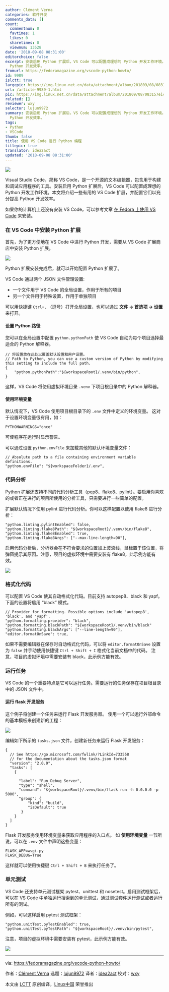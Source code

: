 ```yaml
---
author: Clément Verna
categories: 软件开发
comments_data: []
count:
  commentnum: 0
  favtimes: 1
  likes: 0
  sharetimes: 0
  viewnum: 13528
date: '2018-09-08 08:31:00'
editorchoice: false
excerpt: 安装启用 Python 扩展后，VS Code 可以配置成理想的 Python 开发工作环境。本文将介绍一些有用的 VS Code 扩展，并配置它们以充分提高
  Python 开发效率。
fromurl: https://fedoramagazine.org/vscode-python-howto/
id: 9989
islctt: true
largepic: https://img.linux.net.cn/data/attachment/album/201809/08/083157eicjayyyy1a85q85.jpg
url: /article-9989-1.html
pic: https://img.linux.net.cn/data/attachment/album/201809/08/083157eicjayyyy1a85q85.jpg.thumb.jpg
related: []
reviewer: wxy
selector: lujun9972
summary: 安装启用 Python 扩展后，VS Code 可以配置成理想的 Python 开发工作环境。本文将介绍一些有用的 VS Code 扩展，并配置它们以充分提高
  Python 开发效率。
tags:
- Python
- VSCode
thumb: false
title: 使用 VS Code 进行 Python 编程
titlepic: true
translator: idea2act
updated: '2018-09-08 08:31:00'
---
```


![](/data/attachment/album/201809/08/083157eicjayyyy1a85q85.jpg)


Visual Studio Code，简称 VS Code，是一个开源的文本编辑器，包含用于构建和调试应用程序的工具。安装启用 Python 扩展后，VS Code 可以配置成理想的 Python 开发工作环境。本文将介绍一些有用的 VS Code 扩展，并配置它们以充分提高 Python 开发效率。


如果你的计算机上还没有安装 VS Code，可以参考文章 [在 Fedora 上使用 VS Code](https://fedoramagazine.org/using-visual-studio-code-fedora/) 来安装。


### 在 VS Code 中安装 Python 扩展


首先，为了更方便地在 VS Code 中进行 Python 开发，需要从 VS Code 扩展商店中安装 Python 扩展。


![](/data/attachment/album/201809/08/083158y9jgv3i2aghav5vz.gif)


Python 扩展安装完成后，就可以开始配置 Python 扩展了。


VS Code 通过两个 JSON 文件管理设置:


* 一个文件用于 VS Code 的全局设置，作用于所有的项目
* 另一个文件用于特殊设置，作用于单独项目


可以用快捷键 `Ctrl+,` （逗号）打开全局设置，也可以通过 **文件 -> 首选项 -> 设置** 来打开。


#### 设置 Python 路径


您可以在全局设置中配置 `python.pythonPath` 使 VS Code 自动为每个项目选择最适合的 Python 解释器。



```
// 将设置放在此处以覆盖默认设置和用户设置。
// Path to Python, you can use a custom version of Python by modifying this setting to include the full path.
{
    "python.pythonPath":"${workspaceRoot}/.venv/bin/python",
}
```

这样，VS Code 将使用虚拟环境目录 `.venv` 下项目根目录中的 Python 解释器。


#### 使用环境变量


默认情况下，VS Code 使用项目根目录下的 `.env` 文件中定义的环境变量。 这对于设置环境变量很有用，如：



```
PYTHONWARNINGS="once"
```

可使程序在运行时显示警告。


可以通过设置 `python.envFile` 来加载其他的默认环境变量文件：



```
// Absolute path to a file containing environment variable definitions.
"python.envFile": "${workspaceFolder}/.env",
```

### 代码分析


Python 扩展还支持不同的代码分析工具（pep8、flake8、pylint）。要启用你喜欢的或者正在进行的项目所使用的分析工具，只需要进行一些简单的配置。


扩展默认情况下使用 pylint 进行代码分析。你可以这样配置以使用 flake8 进行分析：



```
"python.linting.pylintEnabled": false,
"python.linting.flake8Path": "${workspaceRoot}/.venv/bin/flake8",
"python.linting.flake8Enabled": true,
"python.linting.flake8Args": ["--max-line-length=90"],
```

启用代码分析后，分析器会在不符合要求的位置加上波浪线，鼠标置于该位置，将弹窗提示其原因。注意，项目的虚拟环境中需要安装有 flake8，此示例方能有效。


![](/data/attachment/album/201809/08/083159kqn1le2220agsdhy.gif)


### 格式化代码


可以配置 VS Code 使其自动格式化代码。目前支持 autopep8、black 和 yapf。下面的设置将启用 “black” 模式。



```
// Provider for formatting. Possible options include 'autopep8', 'black', and 'yapf'.
"python.formatting.provider": "black",
"python.formatting.blackPath": "${workspaceRoot}/.venv/bin/black"
"python.formatting.blackArgs": ["--line-length=90"],
"editor.formatOnSave": true,
```

如果不需要编辑器在保存时自动格式化代码，可以将 `editor.formatOnSave` 设置为 `false` 并手动使用快捷键 `Ctrl + Shift + I` 格式化当前文档中的代码。 注意，项目的虚拟环境中需要安装有 black，此示例方能有效。


### 运行任务


VS Code 的一个重要特点是它可以运行任务。需要运行的任务保存在项目根目录中的 JSON 文件中。


#### 运行 flask 开发服务


这个例子将创建一个任务来运行 Flask 开发服务器。 使用一个可以运行外部命令的基本模板来创建新的工程：


![](/data/attachment/album/201809/08/083159mx9x9asgblrpaxb7.gif)


编辑如下所示的 `tasks.json` 文件，创建新任务来运行 Flask 开发服务：



```
{
  // See https://go.microsoft.com/fwlink/?LinkId=733558
  // for the documentation about the tasks.json format
  "version": "2.0.0",
  "tasks": [
    {

      "label": "Run Debug Server",
      "type": "shell",
      "command": "${workspaceRoot}/.venv/bin/flask run -h 0.0.0.0 -p 5000",
      "group": {
          "kind": "build",
          "isDefault": true
       }
    }
  ]
}
```

Flask 开发服务使用环境变量来获取应用程序的入口点。 如 **使用环境变量** 一节所说，可以在 `.env` 文件中声明这些变量：



```
FLASK_APP=wsgi.py
FLASK_DEBUG=True
```

这样就可以使用快捷键 `Ctrl + Shift + B` 来执行任务了。


### 单元测试


VS Code 还支持单元测试框架 pytest、unittest 和 nosetest。启用测试框架后，可以在 VS Code 中单独运行搜索到的单元测试，通过测试套件运行测试或者运行所有的测试。


例如，可以这样启用 pytest 测试框架：



```
"python.unitTest.pyTestEnabled": true,
"python.unitTest.pyTestPath": "${workspaceRoot}/.venv/bin/pytest",
```

注意，项目的虚拟环境中需要安装有 pytest，此示例方能有效。


![](/data/attachment/album/201809/08/083200aedrig7ii79tii3w.gif)




---


via: <https://fedoramagazine.org/vscode-python-howto/>


作者：[Clément Verna](https://fedoramagazine.org) 选题：[lujun9972](https://github.com/lujun9972) 译者：[idea2act](https://github.com/idea2act) 校对：[wxy](https://github.com/wxy)


本文由 [LCTT](https://github.com/LCTT/TranslateProject) 原创编译，[Linux中国](https://linux.cn/) 荣誉推出
